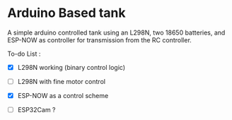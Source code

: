 # Arduino Based tank

A simple arduino controlled tank using an L298N, two 18650 batteries, and ESP-NOW as controller for transmission from the RC controller. 

To-do List : 
 
 - [x] L298N working (binary control logic)
 - [ ] L298N with fine motor control
 - [x] ESP-NOW as a control scheme
 - [ ] ESP32Cam ?  
 
